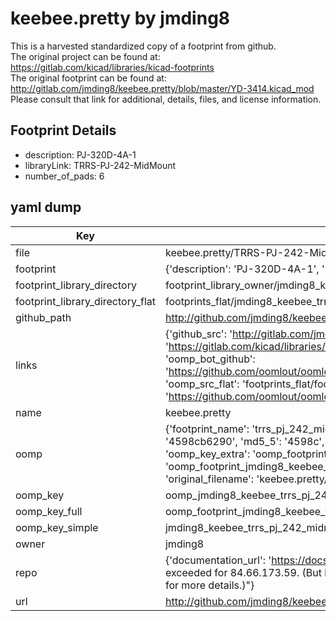 # keebee.pretty by jmding8  
This is a harvested standardized copy of a footprint from github.  
The original project can be found at:  
https://gitlab.com/kicad/libraries/kicad-footprints  
The original footprint can be found at:
http://gitlab.com/jmding8/keebee.pretty/blob/master/YD-3414.kicad_mod
Please consult that link for additional, details, files, and license information.  
## Footprint Details
* description: PJ-320D-4A-1  
* libraryLink: TRRS-PJ-242-MidMount  
* number_of_pads: 6  
## yaml dump  
| Key | Value |  
| --- | --- |  
| file | keebee.pretty/TRRS-PJ-242-MidMount.kicad_mod |  
| footprint | {'description': 'PJ-320D-4A-1', 'libraryLink': 'TRRS-PJ-242-MidMount', 'number_of_pads': 6} |  
| footprint_library_directory | footprint_library_owner/jmding8_keebee.pretty |  
| footprint_library_directory_flat | footprints_flat/jmding8_keebee_trrs_pj_242_midmount/working |  
| github_path | http://github.com/jmding8/keebee.pretty/blob/master/TRRS-PJ-242-MidMount.kicad_mod |  
| links | {'github_src': 'http://gitlab.com/jmding8/keebee.pretty/blob/master/YD-3414.kicad_mod', 'github_src_repo': 'https://gitlab.com/kicad/libraries/kicad-footprints', 'oomp_bot': 'footprints/jmding8_keebee_trrs_pj_242_midmount/working', 'oomp_bot_github': 'https://github.com/oomlout/oomlout_oomp_footprint_bot/tree/main/footprints/jmding8_keebee_trrs_pj_242_midmount/working', 'oomp_src_flat': 'footprints_flat/footprints_flat/jmding8_keebee_trrs_pj_242_midmount/working', 'oomp_src_flat_github': 'https://github.com/oomlout/oomlout_oomp_footprint_src/tree/main/footprints_flat/jmding8_keebee_trrs_pj_242_midmount/working'} |  
| name | keebee.pretty |  
| oomp | {'footprint_name': 'trrs_pj_242_midmount', 'library_name': 'keebee', 'md5': '4598cb62907443f32e9666daa791656d', 'md5_10': '4598cb6290', 'md5_5': '4598c', 'md5_6': '4598cb', 'oomp_key': 'oomp_jmding8_keebee_trrs_pj_242_midmount', 'oomp_key_extra': 'oomp_footprint_jmding8_keebee_trrs_pj_242_midmount', 'oomp_key_full': 'oomp_footprint_jmding8_keebee_trrs_pj_242_midmount_4598cb', 'oomp_key_simple': 'jmding8_keebee_trrs_pj_242_midmount', 'original_filename': 'keebee.pretty/TRRS-PJ-242-MidMount.kicad_mod', 'owner_name': 'jmding8'} |  
| oomp_key | oomp_jmding8_keebee_trrs_pj_242_midmount |  
| oomp_key_full | oomp_footprint_jmding8_keebee_trrs_pj_242_midmount |  
| oomp_key_simple | jmding8_keebee_trrs_pj_242_midmount |  
| owner | jmding8 |  
| repo | {'documentation_url': 'https://docs.github.com/rest/overview/resources-in-the-rest-api#rate-limiting', 'message': "API rate limit exceeded for 84.66.173.59. (But here's the good news: Authenticated requests get a higher rate limit. Check out the documentation for more details.)"} |  
| url | http://github.com/jmding8/keebee.pretty |  

